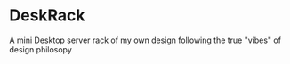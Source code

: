 # DeskRack
A mini Desktop server rack of my own design following the true "vibes" of design philosopy
